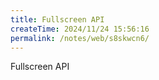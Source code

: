 ```yaml
---
title: Fullscreen API
createTime: 2024/11/24 15:56:16
permalink: /notes/web/s8skwcn6/
---
```

Fullscreen API